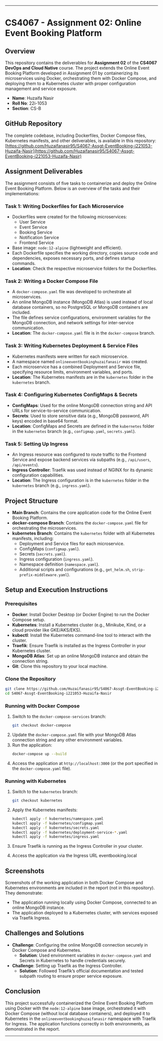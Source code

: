 
---

# CS4067 - Assignment 02: Online Event Booking Platform

## Overview

This repository contains the deliverables for **Assignment 02** of the **CS4067 DevOps and Cloud Native** course. The project extends the Online Event Booking Platform developed in Assignment 01 by containerizing its microservices using Docker, orchestrating them with Docker Compose, and deploying them to a Kubernetes cluster with proper configuration management and service exposure.

- **Name**: Huzaifa Nasir  
- **Roll No**: 22i-1053  
- **Section**: CS-B  

## GitHub Repository

The complete codebase, including Dockerfiles, Docker Compose files, Kubernetes manifests, and other deliverables, is available in this repository:  
[https://github.com/Huzaifanasir95/S4067-Assgt-EventBooking-i221053-Huzaifa-Nasir](https://github.com/Huzaifanasir95/S4067-Assgt-EventBooking-i221053-Huzaifa-Nasir)

## Assignment Deliverables

The assignment consists of five tasks to containerize and deploy the Online Event Booking Platform. Below is an overview of the tasks and their implementations:

### Task 1: Writing Dockerfiles for Each Microservice
- Dockerfiles were created for the following microservices:
  - User Service
  - Event Service
  - Booking Service
  - Notification Service
  - Frontend Service
- Base image: `node:12-alpine` (lightweight and efficient).
- Each Dockerfile specifies the working directory, copies source code and dependencies, exposes necessary ports, and defines startup commands.
- **Location**: Check the respective microservice folders for the Dockerfiles.

### Task 2: Writing a Docker Compose File
- A `docker-compose.yaml` file was developed to orchestrate all microservices.
- An online MongoDB instance (MongoDB Atlas) is used instead of local database containers, so no PostgreSQL or MongoDB containers are included.
- The file defines service configurations, environment variables for the MongoDB connection, and network settings for inter-service communication.
- **Location**: The `docker-compose.yaml` file is in the `docker-compose` branch.

### Task 3: Writing Kubernetes Deployment & Service Files
- Kubernetes manifests were written for each microservice.
- A namespace named `onlineeventbookinghuzaifanasir` was created.
- Each microservice has a combined Deployment and Service file, specifying resource limits, environment variables, and ports.
- **Location**: The Kubernetes manifests are in the `kubernetes` folder in the `kubernetes` branch.

### Task 4: Configuring Kubernetes ConfigMaps & Secrets
- **ConfigMaps**: Used for the online MongoDB connection string and API URLs for service-to-service communication.
- **Secrets**: Used to store sensitive data (e.g., MongoDB password, API keys) encoded in base64 format.
- **Location**: ConfigMaps and Secrets are defined in the `kubernetes` folder in the `kubernetes` branch (e.g., `configmap.yaml`, `secrets.yaml`).

### Task 5: Setting Up Ingress
- An Ingress resource was configured to route traffic to the Frontend Service and expose backend services via subpaths (e.g., `/api/users`, `/api/events`).
- **Ingress Controller**: Traefik was used instead of NGINX for its dynamic configuration capabilities.
- **Location**: The Ingress configuration is in the `kubernetes` folder in the `kubernetes` branch (e.g., `ingress.yaml`).

## Project Structure

- **Main Branch**: Contains the core application code for the Online Event Booking Platform.
- **docker-compose Branch**: Contains the `docker-compose.yaml` file for orchestrating the microservices.
- **kubernetes Branch**: Contains the `kubernetes` folder with all Kubernetes manifests, including:
  - Deployment and Service files for each microservice.
  - ConfigMaps (`configmap.yaml`).
  - Secrets (`secrets.yaml`).
  - Ingress configuration (`ingress.yaml`).
  - Namespace definition (`namespace.yaml`).
  - Additional scripts and configurations (e.g., `get_helm.sh`, `strip-prefix-middleware.yaml`).

## Setup and Execution Instructions

### Prerequisites
- **Docker**: Install Docker Desktop (or Docker Engine) to run the Docker Compose setup.
- **Kubernetes**: Install a Kubernetes cluster (e.g., Minikube, Kind, or a cloud provider like GKE/AKS/EKS).
- **kubectl**: Install the Kubernetes command-line tool to interact with the cluster.
- **Traefik**: Ensure Traefik is installed as the Ingress Controller in your Kubernetes cluster.
- **MongoDB Atlas**: Set up an online MongoDB instance and obtain the connection string.
- **Git**: Clone this repository to your local machine.

### Clone the Repository
```bash
git clone https://github.com/Huzaifanasir95/S4067-Assgt-EventBooking-i221053-Huzaifa-Nasir.git
cd S4067-Assgt-EventBooking-i221053-Huzaifa-Nasir
```

### Running with Docker Compose
1. Switch to the `docker-compose-services` branch:
   ```bash
   git checkout docker-compose
   ```
2. Update the `docker-compose.yaml` file with your MongoDB Atlas connection string and any other environment variables.
3. Run the application:
   ```bash
   docker-compose up --build
   ```
4. Access the application at `http://localhost:3000` (or the port specified in the `docker-compose.yaml` file).

### Running with Kubernetes
1. Switch to the `kubernetes` branch:
   ```bash
   git checkout kubernetes
   ```

2. Apply the Kubernetes manifests:
   ```bash
   kubectl apply -f kubernetes/namespace.yaml
   kubectl apply -f kubernetes/configmap.yaml
   kubectl apply -f kubernetes/secrets.yaml
   kubectl apply -f kubernetes/deployment-service-*.yaml
   kubectl apply -f kubernetes/ingress.yaml
   ```
3. Ensure Traefik is running as the Ingress Controller in your cluster.
4. Access the application via the Ingress URL eventbooking.local

## Screenshots
Screenshots of the working application in both Docker Compose and Kubernetes environments are included in the report (not in this repository). They demonstrate:
- The application running locally using Docker Compose, connected to an online MongoDB instance.
- The application deployed to a Kubernetes cluster, with services exposed via Traefik Ingress.

## Challenges and Solutions
- **Challenge**: Configuring the online MongoDB connection securely in Docker Compose and Kubernetes.
  - **Solution**: Used environment variables in `docker-compose.yaml` and Secrets in Kubernetes to handle credentials securely.
- **Challenge**: Setting up Traefik as the Ingress Controller.
  - **Solution**: Followed Traefik’s official documentation and tested subpath routing to ensure proper service exposure.

## Conclusion
This project successfully containerized the Online Event Booking Platform using Docker with the `node:12-alpine` base image, orchestrated it with Docker Compose (without local database containers), and deployed it to Kubernetes in the `onlineeventbookinghuzaifanasir` namespace with Traefik for Ingress. The application functions correctly in both environments, as demonstrated in the report.

---

